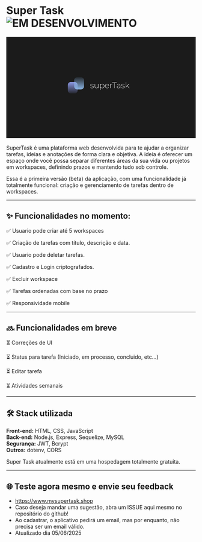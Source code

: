 
# Super Task ![EM DESENVOLVIMENTO](https://img.shields.io/badge/Em_Desenvolvimento-red?style=for-the-badge)

 

![Preview do SuperTask](./ReadmePREVIEW.png)

SuperTask é uma plataforma web desenvolvida para te ajudar a organizar tarefas, ideias e anotações de forma clara e objetiva. A ideia é oferecer um espaço onde você possa separar diferentes áreas da sua vida ou projetos em workspaces, definindo prazos e mantendo tudo sob controle.

Essa é a primeira versão (beta) da aplicação, com uma funcionalidade já totalmente funcional: criação e gerenciamento de tarefas dentro de workspaces.

---

## ✨ Funcionalidades no momento:
✅ Usuario pode criar até 5 workspaces

✅ Criação de tarefas com título, descrição e data.

✅ Usuario pode deletar tarefas.

✅ Cadastro e Login criptografados.

✅ Excluir workspace

✅ Tarefas ordenadas com base no prazo

✅ Responsividade mobile

---

## 🔜 Funcionalidades em breve
⏳ Correções de UI

⏳ Status para tarefa (Iniciado, em processo, concluido, etc...)

⏳ Editar tarefa

⏳ Atividades semanais

---

## 🛠️ Stack utilizada

**Front-end:** HTML, CSS, JavaScript  
**Back-end:** Node.js, Express, Sequelize, MySQL  
**Segurança:** JWT, Bcrypt  
**Outros:** dotenv, CORS


Super Task atualmente está em uma hospedagem totalmente gratuita.
 
---

## 🌐 Teste agora mesmo e envie seu feedback
- https://www.mysupertask.shop
- Caso deseja mandar uma sugestão, abra um ISSUE aqui mesmo no repositório do github!
- Ao cadastrar, o aplicativo pedirá um email, mas por enquanto, não precisa ser um email válido.
- Atualizado dia 05/06/2025
